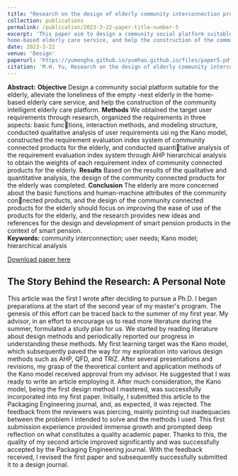 ```yaml
---
title: "Research on the design of elderly community interconnection products based on Kano-AHP"
collection: publications
permalink: /publication/2023-3-22-paper-title-number-5
excerpt: 'This paper aim to design a community social platform suitable for the elderly, alleviate the loneliness of the empty -nest elderly in the 
home-based elderly care service, and help the construction of the community intelligent elderly care platform'
date: 2023-3-22
venue: 'Design'
paperurl: 'https://yumengha.github.io/yumhao.github.io/files/paper5.pdf'
citation: 'M.H. Yu, Research on the design of elderly community interconnection products based on Kano-AHP, Design (2023).'
---
```

**Abstract:** **Objective** Design a community social platform suitable for the elderly, alleviate the loneliness of the empty -nest elderly in the 
home-based elderly care service, and help the construction of the community intelligent elderly care platform.
**Methods** We obtained the target user requirements through research, organized the requirements in three aspects: basic func￾tions, interaction methods, and modeling structure, conducted qualitative analysis of user requirements usi ng the Kano model, 
constructed the requirement evaluation index system of community connected products for the elderly, and conducted quanti￾tative analysis of the requirement evaluation index system through AHP hierarchical analysis to obtain the weights of each 
requirement index of community connected products for the elderly.
**Results** Based on the results of the qualitative and quantitative analysis, the design of the community connected products for 
the elderly was completed. 
**Conclusion** The elderly are more concerned about the basic functions and human-machine attributes of the community con￾nected products, and the design of the community connected products for the elderly should focus on improving the ease of 
use of the products for the elderly, and the research provides new ideas and references for the design and development of 
smart pension products in the context of smart pension.  
**Keywords:** community interconnection; user needs; Kano model; hierarchical analysis


[Download paper here](https://yumengha.github.io/yumhao.github.io/files/paper5.pdf)


## The Story Behind the Research: A Personal Note
This article was the first I wrote after deciding to pursue a Ph.D. I began preparations at the start of the second year of my master's program. The genesis of this effort can be traced back to the summer of my first year. My advisor, in an effort to encourage us to read more literature during the summer, formulated a study plan for us. We started by reading literature about design methods and periodically reported our progress in understanding these methods. My first learning target was the Kano model, which subsequently paved the way for my exploration into various design methods such as AHP, QFD, and TRIZ. After several presentations and revisions, my grasp of the theoretical content and application methods of the Kano model received approval from my advisor. He suggested that I was ready to write an article employing it. After much consideration, the Kano model, being the first design method I mastered, was successfully incorporated into my first paper. Initially, I submitted this article to the Packaging Engineering journal, and, as expected, it was rejected. The feedback from the reviewers was piercing, mainly pointing out inadequacies between the problem I intended to solve and the methods I used. This first submission experience provided immense growth and prompted deep reflection on what constitutes a quality academic paper. Thanks to this, the quality of my second article improved significantly and was successfully accepted by the Packaging Engineering journal. With the feedback received, I revised the first paper and subsequently successfully submitted it to a design journal.
